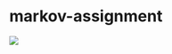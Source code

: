 # markov-assignment
![](https://media0.giphy.com/media/v1.Y2lkPTc5MGI3NjExODhiMzRlNjcxNTQyZWRiZWIxNjQ3YWYxNTE2ODI0OWI1OThiZTk0OCZjdD1n/hFmIU5GQF18Aw/giphy.gif)
